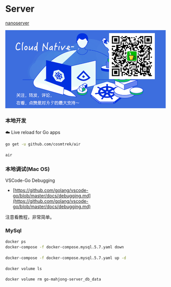 # Server

[nanoserver](https://github.com/lonng/nanoserver)

![](wx-bot.png)

### 本地开发

☁️ Live reload for Go apps

```sh
go get -u github.com/cosmtrek/air

air
```

### 本地调试(Mac OS)

VSCode-Go Debugging
* [https://github.com/golang/vscode-go/blob/master/docs/debugging.md](https://github.com/golang/vscode-go/blob/master/docs/debugging.md)

注意看教程，非常简单。

### MySql

```sh
docker ps
docker-compose -f docker-compose.mysql.5.7.yaml down

docker-compose -f docker-compose.mysql.5.7.yaml up -d

docker volume ls

docker volume rm go-mahjong-server_db_data
```
